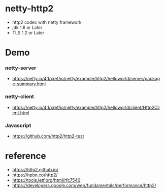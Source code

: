 # netty-http2
- http2 codec with netty framework
- jdk 1.8 or Later
- TLS 1.2 or Later

  

# Demo

### netty-server
- https://netty.io/4.1/xref/io/netty/example/http2/helloworld/server/package-summary.html

### netty-client
- https://netty.io/4.1/xref/io/netty/example/http2/helloworld/client/Http2Client.html

### Javascript
- https://github.com/http2/http2-test


# reference

- https://http2.github.io/
- https://hpbn.co/http2/
- https://tools.ietf.org/html/rfc7540
- https://developers.google.com/web/fundamentals/performance/http2/    

